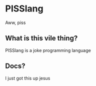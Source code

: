 # PISSlang
Aww, piss
## What is this vile thing?
PISSlang is a joke programming language
## Docs?
I just got this up jesus